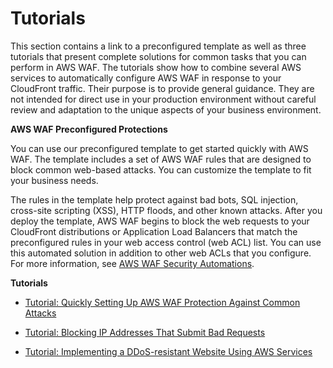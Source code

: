 # Tutorials<a name="tutorials"></a>

This section contains a link to a preconfigured template as well as three tutorials that present complete solutions for common tasks that you can perform in AWS WAF\. The tutorials show how to combine several AWS services to automatically configure AWS WAF in response to your CloudFront traffic\. Their purpose is to provide general guidance\. They are not intended for direct use in your production environment without careful review and adaptation to the unique aspects of your business environment\.

**AWS WAF Preconfigured Protections**

You can use our preconfigured template to get started quickly with AWS WAF\. The template includes a set of AWS WAF rules that are designed to block common web\-based attacks\. You can customize the template to fit your business needs\. 

The rules in the template help protect against bad bots, SQL injection, cross\-site scripting \(XSS\), HTTP floods, and other known attacks\. After you deploy the template, AWS WAF begins to block the web requests to your CloudFront distributions or Application Load Balancers that match the preconfigured rules in your web access control \(web ACL\) list\. You can use this automated solution in addition to other web ACLs that you configure\. For more information, see [AWS WAF Security Automations](https://aws.amazon.com/answers/security/aws-waf-security-automations/)\.

**Tutorials**

+ [Tutorial: Quickly Setting Up AWS WAF Protection Against Common Attacks](tutorials-common-attacks.md)

+ [Tutorial: Blocking IP Addresses That Submit Bad Requests](tutorials-4xx-blocking.md)

+ [Tutorial: Implementing a DDoS\-resistant Website Using AWS Services](tutorials-ddos-cross-service.md)